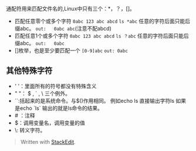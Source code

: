 通配符用来匹配文件名的,Linux中只有三个：*，？，[]。
- 匹配任意零个或多个字符
`0abc 123 abc abcd`
`ls *abc`		任意的字符后面只能后缀abc。
`out:	0abc abc`(注意不配abcd)
- 匹配任意1个或多个字符
`0abc 123 abc abcd`
`ls ？abc`		任意的字符后面只能后缀abc。
`out:	0abc `
- []枚举，也是至少要匹配一个
`[0-9]abc`
`out: 0abc`
## 其他特殊字符
- ' '：里面所有的符号都没有特殊含义
- " "： $ , ` , \ 三个例外。
- ``:括起来的是系统命令。与$()作用相同。
例如echo ls 直接输出字符ls
如果是echo \`ls` 输出的就是ls命令的结果。
- \# ：注释
- $：调用变量名，调用变量的值
- \\: 转义字符。
> Written with [StackEdit](https://stackedit.io/).
<!--stackedit_data:
eyJoaXN0b3J5IjpbMjAwNjUyNTU3LC0xMDE3ODUyODQxXX0=
-->